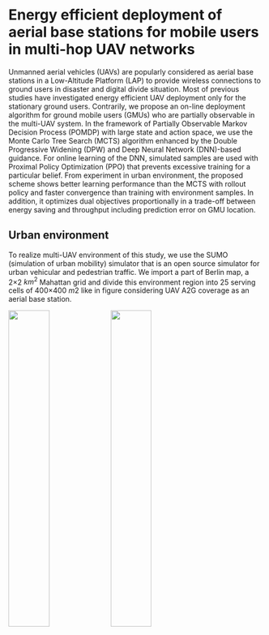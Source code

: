 # Energy efficient deployment of aerial base stations for mobile users in multi-hop UAV networks

Unmanned aerial vehicles (UAVs) are popularly considered as aerial base stations in a Low-Altitude Platform (LAP) to provide
wireless connections to ground users in disaster and digital divide situation. Most of previous studies have investigated energy
efficient UAV deployment only for the stationary ground users. Contrarily, we propose an on-line deployment algorithm for ground
mobile users (GMUs) who are partially observable in the multi-UAV system. In the framework of Partially Observable Markov
Decision Process (POMDP) with large state and action space, we use the Monte Carlo Tree Search (MCTS) algorithm enhanced
by the Double Progressive Widening (DPW) and Deep Neural Network (DNN)-based guidance. For online learning of the DNN,
simulated samples are used with Proximal Policy Optimization (PPO) that prevents excessive training for a particular belief. From
experiment in urban environment, the proposed scheme shows better learning performance than the MCTS with rollout policy and
faster convergence than training with environment samples. In addition, it optimizes dual objectives proportionally in a trade-off
between energy saving and throughput including prediction error on GMU location.


## Urban environment 
To realize multi-UAV environment of this study, we use the SUMO (simulation of urban mobility) simulator that is an open source simulator for urban vehicular and pedestrian traffic. We import a part of Berlin map, a 2×2 $km^2$ Mahattan grid and divide this environment region into 25 serving cells of 400×400 $m2$ like in figure considering UAV A2G coverage as an aerial base station. 
  

<img src="https://user-images.githubusercontent.com/73271891/234551258-12ab758f-aae0-45f1-a0a8-c1ceb273bd14.jpg" width="40%" height="40%"/><img algin="right" src="https://user-images.githubusercontent.com/73271891/234551083-da5a95a8-7bf9-4733-81c0-74b460f517bc.jpg" width="40%" height="40%"/>


